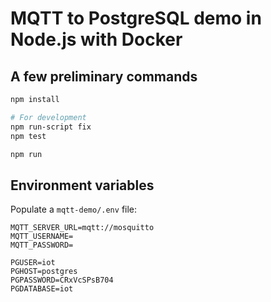 # MQTT to PostgreSQL demo in Node.js with Docker

## A few preliminary commands

```sh
npm install

# For development
npm run-script fix
npm test

npm run
```

## Environment variables

Populate a `mqtt-demo/.env` file:

```env
MQTT_SERVER_URL=mqtt://mosquitto
MQTT_USERNAME=
MQTT_PASSWORD=

PGUSER=iot
PGHOST=postgres
PGPASSWORD=CRxVcSPsB704
PGDATABASE=iot
```
